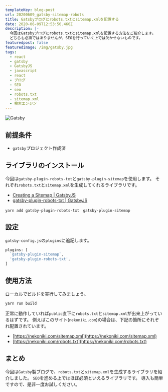 ```yaml
---
templateKey: blog-post
url: 20200609_gatsby-sitemap-robots
title: Gatsbyブログにrobots.txtとsitemap.xmlを配置する
date: 2020-06-09T12:53:50.460Z
description: |-
  今回はGatsbyブログにrobots.txtとsitemap.xmlを配置する方法をご紹介します。
  どちらも必須ではありませんが、SEOを行っていく上では欠かせないものです。
featuredpost: false
featuredimage: /img/gatsby.jpg
tags:
  - react
  - gatsby
  - GatsbyJS
  - javascript
  - react
  - ブログ
  - SEO
  - seo
  - robots.txt
  - sitemap.xml
  - 検索エンジン
---
```

![Gatsby](/img/gatsby.jpg "Gatsby-logo")

## 前提条件
- `gatsby`プロジェクト作成済

## ライブラリのインストール
今回は`gatsby-plugin-robots-txt`と`gatsby-plugin-sitemap`を使用します。
それぞれ`robots.txt`と`sitemap.xml`を生成してくれるライブラリです。

- [Creating a Sitemap | GatsbyJS](https://www.gatsbyjs.org/docs/creating-a-sitemap/)
- [gatsby-plugin-robots-txt | GatsbyJS](https://www.gatsbyjs.org/packages/gatsby-plugin-robots-txt/)

```shell
yarn add gatsby-plugin-robots-txt　gatsby-plugin-sitemap
```

## 設定
`gatsby-config.js`の`plugins`に追記します。

```javascript:title=gatsby-config.js
plugins: [
  `gatsby-plugin-sitemap`,
  'gatsby-plugin-robots-txt',
]
```


## 使用方法
ローカルでビルドを実行してみましょう。

```shell
yarn run build
```

正常に動作していれば`public`直下に`robots.txt`と`sitemap.xml`が出来上がっているはずです。
例えばこのサイト(`nekoniki.com`)の場合は、下記の箇所にそれぞれ配置されています。

- [https://nekoniki.com/sitemap.xml](https://nekoniki.com/sitemap.xml)
- [https://nekoniki.com/robots.txt](https://nekoniki.com/robots.txt)


## まとめ
今回は`Gatsby`製ブログで、`robots.txt`と`sitemap.xml`を生成するライブラリを紹介しました。
`SEO`を進める上ではほぼ必須といえるライブラリです。
導入も簡単ですので、是非一度お試しください。
